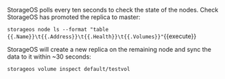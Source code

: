 StorageOS polls every ten seconds to check the state of the nodes. Check StorageOS has promoted the replica to master:

`storageos node ls --format "table {{.Name}}\t{{.Address}}\t{{.Health}}\t{{.Volumes}}"`{{execute}}

StorageOS will create a new replica on the remaining node and sync the data to it within ~30 seconds:

`storageos volume inspect default/testvol`
